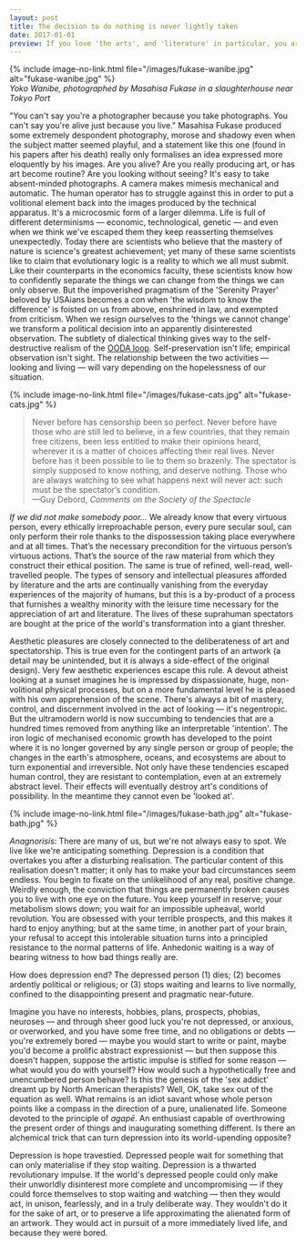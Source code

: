 ```yaml
---
layout: post
title: The decision to do nothing is never lightly taken
date: 2017-01-01
preview: If you love 'the arts', and 'literature' in particular, you are my enemy.
---
```


{% include image-no-link.html file="/images/fukase-wanibe.jpg" alt="fukase-wanibe.jpg" %}  
*Yoko Wanibe, photographed by Masahisa Fukase in a slaughterhouse near Tokyo Port*

"You can't say you're a photographer because you take photographs. You can't say you're alive just because you live." Masahisa Fukase produced some extremely despondent photography, morose and shadowy even when the subject matter seemed playful, and a statement like this one (found in his papers after his death) really only formalises an idea expressed more eloquently by his images. Are you alive? Are you really producing art, or has art become routine? Are you looking without seeing? It's easy to take absent-minded photographs. A camera makes mimesis mechanical and automatic. The human operator has to struggle against this in order to put a volitional element back into the images produced by the technical apparatus. It's a microcosmic form of a larger dilemma. Life is full of different determinisms — economic, technological, genetic — and even when we think we've escaped them they keep reasserting themselves unexpectedly. Today there are scientists who believe that the mastery of nature is science's greatest achievement; yet many of these same scientists like to claim that evolutionary logic is a reality to which we all must submit. Like their counterparts in the economics faculty, these scientists know how to confidently separate the things we can change from the things we can only observe. But the impoverished pragmatism of the 'Serenity Prayer' beloved by USAians becomes a con when 'the wisdom to know the difference' is foisted on us from above, enshrined in law, and exempted from criticism. When we resign ourselves to the 'things we cannot change' we transform a political decision into an apparently disinterested observation. The subtlety of dialectical thinking gives way to the self-destructive realism of the [OODA loop](https://en.wikipedia.org/wiki/OODA_loop). Self-preservation isn't life; empirical observation isn't sight. The relationship between the two activities — looking and living — will vary depending on the hopelessness of our situation.

{% include image-no-link.html file="/images/fukase-cats.jpg" alt="fukase-cats.jpg" %}  

>Never before has censorship been so perfect. Never before have those who are still led to believe, in a few countries, that they remain free citizens, been less entitled to make their opinions heard, wherever it is a matter of choices affecting their real lives. Never before has it been possible to lie to them so brazenly. The spectator is simply supposed to know nothing, and deserve nothing. Those who are always watching to see what happens next will never act: such must be the spectator’s condition.  
—Guy Debord, *Comments on the Society of the Spectacle*

*If we did not make somebody poor...* We already know that every virtuous person, every ethically irreproachable person, every pure secular soul, can only perform their role thanks to the dispossession taking place everywhere and at all times. That’s the necessary precondition for the virtuous person’s virtuous actions. That’s the source of the raw material from which they construct their ethical position. The same is true of refined, well-read, well-travelled people. The types of sensory and intellectual pleasures afforded by literature and the arts are continually vanishing from the everyday experiences of the majority of humans, but this is a by-product of a process that furnishes a wealthy minority with the leisure time necessary for the appreciation of art and literature. The lives of these suprahuman spectators are bought at the price of the world's transformation into a giant thresher. 

Aesthetic pleasures are closely connected to the deliberateness of art and spectatorship. This is true even for the contingent parts of an artwork (a detail may be unintended, but it is always a side-effect of the original design). Very few aesthetic experiences escape this rule. A devout atheist looking at a sunset imagines he is impressed by dispassionate, huge, non-volitional physical processes, but on a more fundamental level he is pleased with his own apprehension of the scene. There's always a bit of mastery, control, and discernment involved in the act of looking — it's negentropic. But the ultramodern world is now succumbing to tendencies that are a hundred times removed from anything like an interpretable 'intention'. The iron logic of mechanised economic growth has developed to the point where it is no longer governed by any single person or group of people; the changes in the earth's atmosphere, oceans, and ecosystems are about to turn exponential and irreversible. Not only have these tendencies escaped human control, they are resistant to contemplation, even at an extremely abstract level. Their effects will eventually destroy art's conditions of possibility. In the meantime they cannot even be 'looked at'.

{% include image-no-link.html file="/images/fukase-bath.jpg" alt="fukase-bath.jpg" %}  

*Anagnorisis*: There are many of us, but we're not always easy to spot. We live like we're anticipating something. Depression is a condition that overtakes you after a disturbing realisation. The particular content of this realisation doesn't matter; it only has to make your bad circumstances seem endless. You begin to fixate on the unlikelihood of any real, positive change. Weirdly enough, the conviction that things are permanently broken causes you to live with one eye on the future. You keep yourself in reserve; your metabolism slows down; you wait for an impossible upheaval, world revolution. You are obsessed with your terrible prospects, and this makes it hard to enjoy anything; but at the same time, in another part of your brain, your refusal to accept this intolerable situation turns into a principled resistance to the normal patterns of life. Anhedonic waiting is a way of bearing witness to how bad things really are.

How does depression end? The depressed person (1) dies; (2) becomes ardently political or religious; or (3) stops waiting and learns to live normally, confined to the disappointing present and pragmatic near-future.

Imagine you have no interests, hobbies, plans, prospects, phobias, neuroses — and through sheer good luck you're not depressed, or anxious, or overworked, and you have some free time, and no obligations or debts — you're extremely bored — maybe you would start to write or paint, maybe you'd become a prolific abstract expressionist — but then suppose this doesn't happen, suppose the artistic impulse is stifled for some reason — what would you do with yourself? How would such a hypothetically free and unencumbered person behave? Is this the genesis of the 'sex addict' dreamt up by North American therapists? Well, OK, take sex out of the equation as well. What remains is an idiot savant whose whole person points like a compass in the direction of a pure, unalienated life. Someone devoted to the principle of *agapē*. An enthusiast capable of overthrowing the present order of things and inaugurating something different. Is there an alchemical trick that can turn depression into its world-upending opposite?

Depression is hope travestied. Depressed people wait for something that can only materialise if they stop waiting. Depression is a thwarted revolutionary impulse. If the world's depressed people could only make their unworldly disinterest more complete and uncompromising — if they could force themselves to stop waiting and watching — then they would act, in unison, fearlessly, and in a truly deliberate way. They wouldn't do it for the sake of art, or to preserve a life approximating the alienated form of an artwork. They would act in pursuit of a more immediately lived life, and because they were bored.